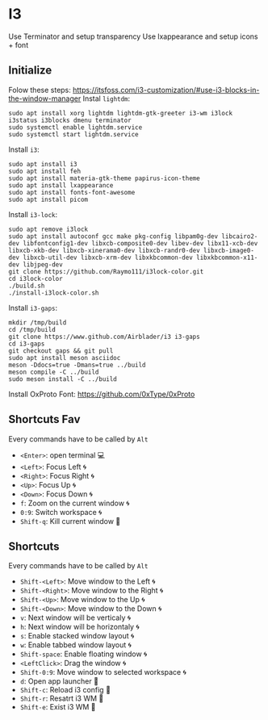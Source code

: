 # I3
Use Terminator and setup transparency
Use lxappearance and setup icons + font

## Initialize
Folow these steps: <https://itsfoss.com/i3-customization/#use-i3-blocks-in-the-window-manager> 
Instal `lightdm`:
```
sudo apt install xorg lightdm lightdm-gtk-greeter i3-wm i3lock i3status i3blocks dmenu terminator
sudo systemctl enable lightdm.service
sudo systemctl start lightdm.service
```
Install `i3`:
```
sudo apt install i3
sudo apt install feh
sudo apt install materia-gtk-theme papirus-icon-theme
sudo apt install lxappearance
sudo apt install fonts-font-awesome
sudo apt install picom
```
Install `i3-lock`:
```
sudo apt remove i3lock
sudo apt install autoconf gcc make pkg-config libpam0g-dev libcairo2-dev libfontconfig1-dev libxcb-composite0-dev libev-dev libx11-xcb-dev libxcb-xkb-dev libxcb-xinerama0-dev libxcb-randr0-dev libxcb-image0-dev libxcb-util-dev libxcb-xrm-dev libxkbcommon-dev libxkbcommon-x11-dev libjpeg-dev
git clone https://github.com/Raymo111/i3lock-color.git
cd i3lock-color
./build.sh
./install-i3lock-color.sh
```
Install `i3-gaps`:
```
mkdir /tmp/build 
cd /tmp/build
git clone https://www.github.com/Airblader/i3 i3-gaps
cd i3-gaps
git checkout gaps && git pull
sudo apt install meson asciidoc
meson -Ddocs=true -Dmans=true ../build
meson compile -C ../build
sudo meson install -C ../build
```
Install OxProto Font: <https://github.com/0xType/0xProto>


## Shortcuts Fav 
Every commands have to be called by `Alt`
* `<Enter>`: open terminal :computer:
* `<Left>`: Focus Left :cyclone:
* `<Right>`: Focus Right :cyclone:
* `<Up>`: Focus Up :cyclone:
* `<Down>`: Focus Down :cyclone: 
* `f`: Zoom on the current window :cyclone: 
* `0:9`: Switch workspace :cyclone:
* `Shift-q`: Kill current window :wrench:

## Shortcuts 
Every commands have to be called by `Alt`
* `Shift-<Left>`: Move window to the Left :cyclone:
* `Shift-<Right>`: Move window to the Right :cyclone:
* `Shift-<Up>`: Move window to the Up :cyclone:
* `Shift-<Down>`: Move window to the Down :cyclone: 
* `v`: Next window will be verticaly :cyclone:
* `h`: Next window will be horizontaly :cyclone:
* `s`: Enable stacked window layout :cyclone:
* `w`: Enable tabbed window layout :cyclone:
* `Shift-space`: Enable floating window :cyclone:
* `<LeftClick>`: Drag the window :cyclone:
* `Shift-0:9`: Move window to selected workspace :cyclone:
* `d`: Open app launcher :wrench:
* `Shift-c`: Reload i3 config :wrench:
* `Shift-r`: Resatrt i3 WM :wrench:
* `Shift-e`: Exist i3 WM :wrench:
